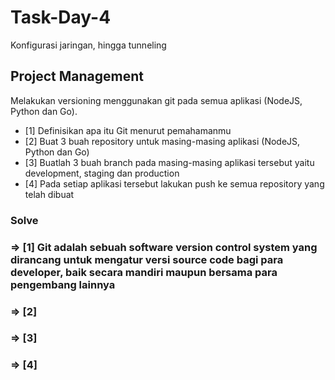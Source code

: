 # Task-Day-4
Konfigurasi jaringan, hingga tunneling

## Project Management

Melakukan versioning menggunakan git pada semua aplikasi (NodeJS, Python dan Go).

- [1] Definisikan apa itu Git menurut pemahamanmu
- [2] Buat 3 buah repository untuk masing-masing aplikasi (NodeJS, Python dan Go)
- [3] Buatlah 3 buah branch pada masing-masing aplikasi tersebut yaitu development, staging dan production
- [4] Pada setiap aplikasi tersebut lakukan push ke semua repository yang telah dibuat

###  Solve ###


### => [1] Git adalah sebuah software version control system yang dirancang untuk mengatur versi source code bagi para developer, baik secara mandiri maupun bersama para pengembang lainnya

### => [2] 

[](/assets/1.0.png)
[](/assets/1.1.png)
[](/assets/1.2.png)
[](/assets/1.3.png)
[](/assets/1.3.png)
[](/assets/1.5.png)
[](/assets/1.6.png)
[](/assets/1.7.png)
[](/assets/1.8.png)
[](/assets/1.9.png)
[](/assets/2.0.png)
[](/assets/2.1.png)
[](/assets/2.2.png)


### => [3]



### => [4]


